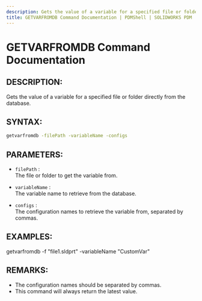 ```yaml
---
description: Gets the value of a variable for a specified file or folder directly from the database.
title: GETVARFROMDB Command Documentation | PDMShell | SOLIDWORKS PDM
---
```

# GETVARFROMDB Command Documentation

## DESCRIPTION:
Gets the value of a variable for a specified file or folder directly from the database.

## SYNTAX:
```bash
getvarfromdb -filePath -variableName -configs
```

## PARAMETERS:
- `filePath` :  
  The file or folder to get the variable from.

- `variableName` :  
  The variable name to retrieve from the database.

- `configs` :  
  The configuration names to retrieve the variable from, separated by commas.

## EXAMPLES:
getvarfromdb -f "file1.sldprt" -variableName "CustomVar"

## REMARKS:
- The configuration names should be separated by commas.
- This command will always return the latest value.